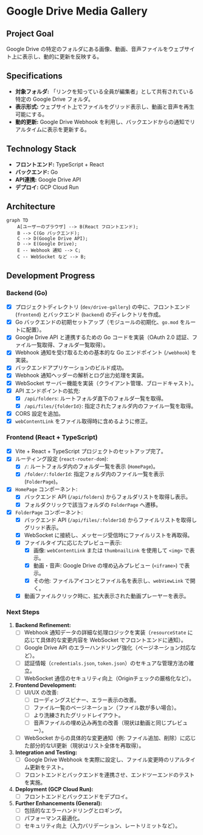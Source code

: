 # Google Drive Media Gallery

## Project Goal
Google Drive の特定のフォルダにある画像、動画、音声ファイルをウェブサイト上に表示し、動的に更新を反映する。

## Specifications

*   **対象フォルダ:** 「リンクを知っている全員が編集者」として共有されている特定の Google Drive フォルダ。
*   **表示形式:** ウェブサイト上でファイルをグリッド表示し、動画と音声を再生可能にする。
*   **動的更新:** Google Drive Webhook を利用し、バックエンドからの通知でリアルタイムに表示を更新する。

## Technology Stack

*   **フロントエンド:** TypeScript + React
*   **バックエンド:** Go
*   **API連携:** Google Drive API
*   **デプロイ:** GCP Cloud Run

## Architecture

```mermaid
graph TD
    A[ユーザーのブラウザ] --> B(React フロントエンド);
    B --> C(Go バックエンド);
    C --> D(Google Drive API);
    D --> E(Google Drive);
    E -- Webhook 通知 --> C;
    C -- WebSocket など --> B;
```

## Development Progress

### Backend (Go)
*   [x] プロジェクトディレクトリ (`dev/drive-gallery`) の中に、フロントエンド (`frontend`) とバックエンド (`backend`) のディレクトリを作成。
*   [x] Go バックエンドの初期セットアップ（モジュールの初期化、`go.mod` をルートに配置）。
*   [x] Google Drive API と連携するための Go コードを実装（OAuth 2.0 認証、ファイル一覧取得、フォルダ一覧取得）。
*   [x] Webhook 通知を受け取るための基本的な Go エンドポイント (`/webhook`) を実装。
*   [x] バックエンドアプリケーションのビルド成功。
*   [x] Webhook 通知ヘッダーの解析とログ出力処理を実装。
*   [x] WebSocket サーバー機能を実装（クライアント管理、ブロードキャスト）。
*   [x] API エンドポイントの拡充:
    *   [x] `/api/folders`: ルートフォルダ直下のフォルダ一覧を取得。
    *   [x] `/api/files/{folderId}`: 指定されたフォルダ内のファイル一覧を取得。
*   [x] CORS 設定を追加。
*   [x] `webContentLink` をファイル取得時に含めるように修正。

### Frontend (React + TypeScript)
*   [x] Vite + React + TypeScript プロジェクトのセットアップ完了。
*   [x] ルーティング設定 (`react-router-dom`):
    *   [x] `/`: ルートフォルダ内のフォルダ一覧を表示 (`HomePage`)。
    *   [x] `/folder/:folderId`: 指定フォルダ内のファイル一覧を表示 (`FolderPage`)。
*   [x] `HomePage` コンポーネント:
    *   [x] バックエンド API (`/api/folders`) からフォルダリストを取得し表示。
    *   [x] フォルダクリックで該当フォルダの `FolderPage` へ遷移。
*   [x] `FolderPage` コンポーネント:
    *   [x] バックエンド API (`/api/files/:folderId`) からファイルリストを取得しグリッド表示。
    *   [x] WebSocket に接続し、メッセージ受信時にファイルリストを再取得。
    *   [x] ファイルタイプに応じたプレビュー表示:
        *   [x] 画像: `webContentLink` または `thumbnailLink` を使用して `<img>` で表示。
        *   [x] 動画・音声: Google Drive の埋め込みプレビュー (`<iframe>`) で表示。
        *   [x] その他: ファイルアイコンとファイル名を表示し、`webViewLink` で開く。
    *   [x] 動画ファイルクリック時に、拡大表示された動画プレーヤーを表示。

### Next Steps

1.  **Backend Refinement:**
    *   [ ] Webhook 通知データの詳細な処理ロジックを実装（`resourceState` に応じて具体的な変更内容を WebSocket でフロントエンドに通知）。
    *   [ ] Google Drive API のエラーハンドリング強化（ページネーション対応など）。
    *   [ ] 認証情報（`credentials.json`, `token.json`）のセキュアな管理方法の確立。
    *   [ ] WebSocket 通信のセキュリティ向上（Originチェックの厳格化など）。
2.  **Frontend Development:**
    *   [ ] UI/UX の改善:
        *   [ ] ローディングスピナー、エラー表示の改善。
        *   [ ] ファイル一覧のページネーション（ファイル数が多い場合）。
        *   [ ] より洗練されたグリッドレイアウト。
        *   [ ] 音声ファイルの埋め込み再生の改善（現状は動画と同じプレビュー）。
    *   [ ] WebSocket からの具体的な変更通知（例: ファイル追加、削除）に応じた部分的なUI更新（現状はリスト全体を再取得）。
3.  **Integration and Testing:**
    *   [ ] Google Drive Webhook を実際に設定し、ファイル変更時のリアルタイム更新をテスト。
    *   [ ] フロントエンドとバックエンドを連携させ、エンドツーエンドのテストを実施。
4.  **Deployment (GCP Cloud Run):**
    *   [ ] フロントエンドとバックエンドをデプロイ。
5.  **Further Enhancements (General):**
    *   [ ] 包括的なエラーハンドリングとロギング。
    *   [ ] パフォーマンス最適化。
    *   [ ] セキュリティ向上（入力バリデーション、レートリミットなど）。
